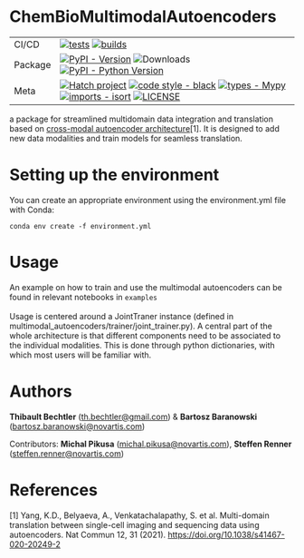 # ChemBioMultimodalAutoencoders
 

<div>

 |||
| --- | --- |
| CI/CD | [![tests](https://github.com/Novartis/ChemBioMultimodalAutoencoders/actions/workflows/python-package-test.yml/badge.svg?branch=main)](https://github.com/Novartis/ChemBioMultimodalAutoencoders/actions/workflows/python-package-test.yml) [![builds](https://github.com/Novartis/ChemBioMultimodalAutoencoders/actions/workflows/build-and-publish.yml/badge.svg)](https://github.com/Novartis/ChemBioMultimodalAutoencoders/actions/workflows/build-and-publish.yml) |
| Package | [![PyPI - Version](https://img.shields.io/pypi/v/multimodal-autoencoders.svg?logo=pypi&label=PyPI&logoColor=gold)](https://pypi.org/project/multimodal-autoencoders/) ![Downloads](https://static.pepy.tech/badge/multimodal-autoencoders)[![PyPI - Python Version](https://img.shields.io/pypi/pyversions/multimodal-autoencoders.svg?logo=python&label=Python&logoColor=gold)](https://pypi.org/project/multimodal-autoencoders/) |
| Meta | [![Hatch project](https://img.shields.io/badge/%F0%9F%A5%9A-Hatch-4051b5.svg)](https://github.com/pypa/hatch) [![code style - black](https://img.shields.io/badge/code%20style-black-000000.svg)](https://github.com/psf/black) [![types - Mypy](https://img.shields.io/badge/types-Mypy-blue.svg)](https://github.com/python/mypy) [![imports - isort](https://img.shields.io/badge/imports-isort-ef8336.svg)](https://github.com/pycqa/isort) [![LICENSE](https://img.shields.io/badge/License-MIT-blue.svg)]()

 

</div>

a package for streamlined multidomain data integration and translation based on [cross-modal autoencoder architecture](https://github.com/uhlerlab/cross-modal-autoencoders)[1]. It is designed to add new data modalities and train models for seamless translation. 

# Setting up the environment
You can create an appropriate environment using the environment.yml file with Conda:

```conda env create -f environment.yml```

# Usage
An example on how to train and use the multimodal autoencoders can be found in relevant notebooks in `examples` <br>
<br>
Usage is centered around a JointTraner instance (defined in multimodal_autoencoders/trainer/joint_trainer.py). A central part of the whole architecture is that different components need to be associated to the individual modalities. This is done through python dictionaries, with which most users will be familiar with.<br>

# Authors
**Thibault Bechtler** (th.bechtler@gmail.com) & **Bartosz Baranowski** (bartosz.baranowski@novartis.com)

Contributors:
**Michal Pikusa** (michal.pikusa@novartis.com), **Steffen Renner** (steffen.renner@novartis.com)

# References
[1] Yang, K.D., Belyaeva, A., Venkatachalapathy, S. et al. Multi-domain translation between single-cell imaging and sequencing data using autoencoders. Nat Commun 12, 31 (2021). https://doi.org/10.1038/s41467-020-20249-2

